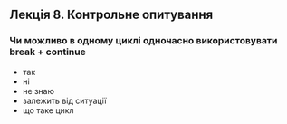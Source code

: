 ## Лекція 8. Контрольне опитування

### Чи можливо в одному циклі одночасно використовувати break + continue

- так
- ні
- не знаю
- залежить від ситуації
- що таке цикл
